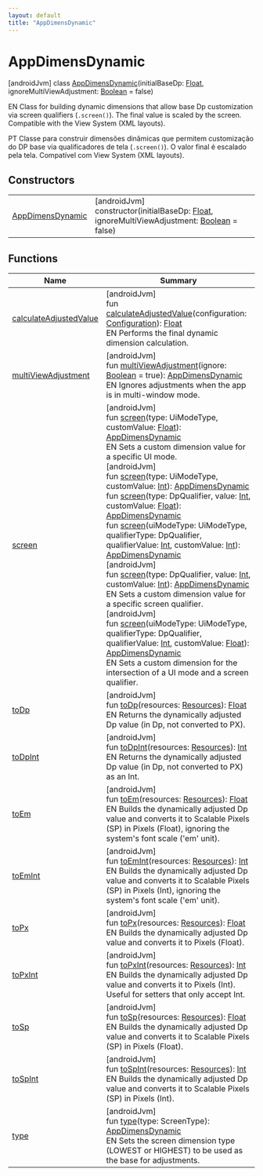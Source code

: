 ```yaml
---
layout: default
title: "AppDimensDynamic"
---
```


# AppDimensDynamic

[androidJvm]
class [AppDimensDynamic](index.md)(initialBaseDp: [Float](https://kotlinlang.org/api/core/kotlin-stdlib/kotlin/-float/index.html), ignoreMultiViewAdjustment: [Boolean](https://kotlinlang.org/api/core/kotlin-stdlib/kotlin/-boolean/index.html) = false)

EN Class for building dynamic dimensions that allow base Dp customization via screen qualifiers (`.screen()`). The final value is scaled by the screen. Compatible with the View System (XML layouts).

PT Classe para construir dimensões dinâmicas que permitem customização do DP base via qualificadores de tela (`.screen()`). O valor final é escalado pela tela. Compatível com View System (XML layouts).

## Constructors

| | |
|---|---|
| [AppDimensDynamic](-app-dimens-dynamic.md) | [androidJvm]<br>constructor(initialBaseDp: [Float](https://kotlinlang.org/api/core/kotlin-stdlib/kotlin/-float/index.html), ignoreMultiViewAdjustment: [Boolean](https://kotlinlang.org/api/core/kotlin-stdlib/kotlin/-boolean/index.html) = false) |

## Functions

| Name | Summary |
|---|---|
| [calculateAdjustedValue](calculate-adjusted-value.md) | [androidJvm]<br>fun [calculateAdjustedValue](calculate-adjusted-value.md)(configuration: [Configuration](https://developer.android.com/reference/kotlin/android/content/res/Configuration.html)): [Float](https://kotlinlang.org/api/core/kotlin-stdlib/kotlin/-float/index.html)<br>EN Performs the final dynamic dimension calculation. |
| [multiViewAdjustment](multi-view-adjustment.md) | [androidJvm]<br>fun [multiViewAdjustment](multi-view-adjustment.md)(ignore: [Boolean](https://kotlinlang.org/api/core/kotlin-stdlib/kotlin/-boolean/index.html) = true): [AppDimensDynamic](index.md)<br>EN Ignores adjustments when the app is in multi-window mode. |
| [screen](screen.md) | [androidJvm]<br>fun [screen](screen.md)(type: UiModeType, customValue: [Float](https://kotlinlang.org/api/core/kotlin-stdlib/kotlin/-float/index.html)): [AppDimensDynamic](index.md)<br>EN Sets a custom dimension value for a specific UI mode.<br>[androidJvm]<br>fun [screen](screen.md)(type: UiModeType, customValue: [Int](https://kotlinlang.org/api/core/kotlin-stdlib/kotlin/-int/index.html)): [AppDimensDynamic](index.md)<br>fun [screen](screen.md)(type: DpQualifier, value: [Int](https://kotlinlang.org/api/core/kotlin-stdlib/kotlin/-int/index.html), customValue: [Float](https://kotlinlang.org/api/core/kotlin-stdlib/kotlin/-float/index.html)): [AppDimensDynamic](index.md)<br>fun [screen](screen.md)(uiModeType: UiModeType, qualifierType: DpQualifier, qualifierValue: [Int](https://kotlinlang.org/api/core/kotlin-stdlib/kotlin/-int/index.html), customValue: [Int](https://kotlinlang.org/api/core/kotlin-stdlib/kotlin/-int/index.html)): [AppDimensDynamic](index.md)<br>[androidJvm]<br>fun [screen](screen.md)(type: DpQualifier, value: [Int](https://kotlinlang.org/api/core/kotlin-stdlib/kotlin/-int/index.html), customValue: [Int](https://kotlinlang.org/api/core/kotlin-stdlib/kotlin/-int/index.html)): [AppDimensDynamic](index.md)<br>EN Sets a custom dimension value for a specific screen qualifier.<br>[androidJvm]<br>fun [screen](screen.md)(uiModeType: UiModeType, qualifierType: DpQualifier, qualifierValue: [Int](https://kotlinlang.org/api/core/kotlin-stdlib/kotlin/-int/index.html), customValue: [Float](https://kotlinlang.org/api/core/kotlin-stdlib/kotlin/-float/index.html)): [AppDimensDynamic](index.md)<br>EN Sets a custom dimension for the intersection of a UI mode and a screen qualifier. |
| [toDp](to-dp.md) | [androidJvm]<br>fun [toDp](to-dp.md)(resources: [Resources](https://developer.android.com/reference/kotlin/android/content/res/Resources.html)): [Float](https://kotlinlang.org/api/core/kotlin-stdlib/kotlin/-float/index.html)<br>EN Returns the dynamically adjusted Dp value (in Dp, not converted to PX). |
| [toDpInt](to-dp-int.md) | [androidJvm]<br>fun [toDpInt](to-dp-int.md)(resources: [Resources](https://developer.android.com/reference/kotlin/android/content/res/Resources.html)): [Int](https://kotlinlang.org/api/core/kotlin-stdlib/kotlin/-int/index.html)<br>EN Returns the dynamically adjusted Dp value (in Dp, not converted to PX) as an Int. |
| [toEm](to-em.md) | [androidJvm]<br>fun [toEm](to-em.md)(resources: [Resources](https://developer.android.com/reference/kotlin/android/content/res/Resources.html)): [Float](https://kotlinlang.org/api/core/kotlin-stdlib/kotlin/-float/index.html)<br>EN Builds the dynamically adjusted Dp value and converts it to Scalable Pixels (SP) in Pixels (Float), ignoring the system's font scale ('em' unit). |
| [toEmInt](to-em-int.md) | [androidJvm]<br>fun [toEmInt](to-em-int.md)(resources: [Resources](https://developer.android.com/reference/kotlin/android/content/res/Resources.html)): [Int](https://kotlinlang.org/api/core/kotlin-stdlib/kotlin/-int/index.html)<br>EN Builds the dynamically adjusted Dp value and converts it to Scalable Pixels (SP) in Pixels (Int), ignoring the system's font scale ('em' unit). |
| [toPx](to-px.md) | [androidJvm]<br>fun [toPx](to-px.md)(resources: [Resources](https://developer.android.com/reference/kotlin/android/content/res/Resources.html)): [Float](https://kotlinlang.org/api/core/kotlin-stdlib/kotlin/-float/index.html)<br>EN Builds the dynamically adjusted Dp value and converts it to Pixels (Float). |
| [toPxInt](to-px-int.md) | [androidJvm]<br>fun [toPxInt](to-px-int.md)(resources: [Resources](https://developer.android.com/reference/kotlin/android/content/res/Resources.html)): [Int](https://kotlinlang.org/api/core/kotlin-stdlib/kotlin/-int/index.html)<br>EN Builds the dynamically adjusted Dp value and converts it to Pixels (Int). Useful for setters that only accept Int. |
| [toSp](to-sp.md) | [androidJvm]<br>fun [toSp](to-sp.md)(resources: [Resources](https://developer.android.com/reference/kotlin/android/content/res/Resources.html)): [Float](https://kotlinlang.org/api/core/kotlin-stdlib/kotlin/-float/index.html)<br>EN Builds the dynamically adjusted Dp value and converts it to Scalable Pixels (SP) in Pixels (Float). |
| [toSpInt](to-sp-int.md) | [androidJvm]<br>fun [toSpInt](to-sp-int.md)(resources: [Resources](https://developer.android.com/reference/kotlin/android/content/res/Resources.html)): [Int](https://kotlinlang.org/api/core/kotlin-stdlib/kotlin/-int/index.html)<br>EN Builds the dynamically adjusted Dp value and converts it to Scalable Pixels (SP) in Pixels (Int). |
| [type](type.md) | [androidJvm]<br>fun [type](type.md)(type: ScreenType): [AppDimensDynamic](index.md)<br>EN Sets the screen dimension type (LOWEST or HIGHEST) to be used as the base for adjustments. |